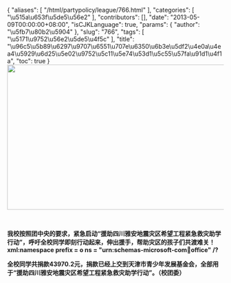 {
    "aliases": [
        "/html/partypolicy/league/766.html"
    ],
    "categories": [
        "\u515a\u653f\u5de5\u56e2"
    ],
    "contributors": [],
    "date": "2013-05-09T00:00:00+08:00",
    "isCJKLanguage": true,
    "params": {
        "author": "\u5fb7\u80b2\u5904"
    },
    "slug": "766",
    "tags": [
        "\u5171\u9752\u56e2\u5de5\u4f5c"
    ],
    "title": "\u96c5\u5b89\u6297\u9707\u6551\u707e\u6350\u6b3e\u5df2\u4e0a\u4ea4\u5929\u6d25\u5e02\u9752\u5c11\u5e74\u53d1\u5c55\u57fa\u91d1\u4f1a",
    "toc": true
}
**<img
    src="https://cdn.tfls.online/mirror/full/9fbfde3fe85bdb5ec5bbd4cbce8d72fee7e46a7a.jpg"
    style="display:block;margin-left:auto;margin-right:auto;"
    decoding="async"
    fetchpriority="auto"
    loading="lazy"
    height="338"
    width="600"
/>**

 

**我校按照团中央的要求，紧急启动“援助四川雅安地震灾区希望工程紧急救灾助学行动”，呼吁全校同学即刻行动起来，伸出援手，帮助灾区的孩子们共渡难关！xml:namespace prefix = o ns = "urn:schemas-microsoft-com:office:office" /?**

**全校同学共捐款43970.2元，捐款已经上交到天津市青少年发展基金会，全部用于“援助四川雅安地震灾区希望工程紧急救灾助学行动”。（校团委）**

